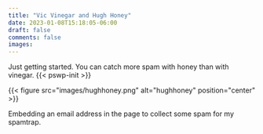 ```yaml
---
title: "Vic Vinegar and Hugh Honey"
date: 2023-01-08T15:18:05-06:00
draft: false 
comments: false
images:
---
```


Just getting started. 
You can catch more spam with honey than with vinegar.
{{< pswp-init >}}

{{< figure src="images/hughhoney.png" alt="hughhoney" position="center" >}}
<div style="display: none;">
    I'm Hugh Honey and this is my partner, Vic Vinegar. We're partners in real estate <a href="funtimes@yourbodyfitness.cfd">and</a> we're partners in life.
</div>
Embedding an email address in the page to collect some spam for my spamtrap.